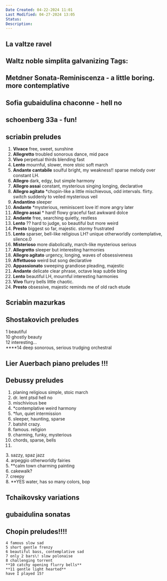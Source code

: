 ```yaml
---
Date Created: 04-22-2024 11:01
Last Modified: 04-27-2024 13:05
Status: 
Description:
---
```

## La valtze ravel  
## Waltz noble simplita galvanizing Tags:


## Metdner Sonata-Reminiscenza \- a little boring. more contemplative

## Sofia gubaidulina chaconne \- hell no

## schoenberg 33a \- fun\! 

## scriabin preludes

1. **Vivace** free, sweet, sunshine   
2. **Allegretto** troubled sonorous dance, mid pace  
3. **Vivo** perpetual thirds blending fast  
4. **Lento** mournful, slower, more stoic soft march  
5. **Andante cantabile** soulful bright, my weakness\!\! sparse melody over constant LH.   
6. **Allegro** dark, edgy, but simple harmony  
7. **Allegro assai** constant, mysterious singing longing, declarative  
8. **Allegro agitato** \*chopin-like a little mischievous, odd intervals. flirty.  switch suddenly to veiled mysterious veil  
9. **Andantino** sleeper  
10. **Andante** \*mysterious,  reminiscent love it\! more angry later   
11. **Allegro assai** \* hard\! flowy graceful fast awkward dolce  
12. **Andante** free, searching quietly, restless  
13. **Lento** ??  hard to judge, so beautiful but more weird  
14. **Presto** biggest so far, majestic. stormy  frustrated  
15. **Lento** sparser, bell-like religious LH? unique otherworldly contemplative, silence.0  
16. **Misterioso** more diabolically, march-like mysterious serious  
17. **Allegretto** sleeper but interesting harmonies  
18. **Allegro agitato** urgency, longing, waves of obsessiveness  
19. **Affettuoso** weird but song declarative  
20. **Appassionato** sweeping grandiose pleading, majestic  
21. **Andante** delicate clear phrase, octave leap subtle bling   
22. **Lento** beautiful LH, mournful interesting harmonies  
23. **Vivo** flurry bells little chaotic.   
24. **Presto** obsessive, majestic reminds me of old rach etude

## Scriabin mazurkas

## Shostakovich preludes  
1 beautiful  
10 ghostly beauty  
12 interesting…  
\*\*\*\*14 deep sonorous, serious trudging orchestral

## Lier Auerbach piano preludes \!\!\!

## Debussy preludes 

1. planing religious simple, stoic march  
2. dr. lent ptsd hell no  
3. mischivious bee  
4. \*contemplative weird harmony  
5. \*fun, quiet intermission  
6. sleeper, haunting, sparse  
7. batshit crazy.   
8. famous. religion  
9. charming, funky, mysterious  
10. chords, sparse, bells   
11. 

3\. sazzy, spaz jazz  
4\. arpeggio otherworldly fairies  
5\. \*\*calm town charming painting  
6\. cakewalk?   
7\. creepy  
8\. \*\*YES water, has so many colors, bop

## Tchaikovsky variations 

## gubaidulina sonatas

## Chopin preludes\!\!\!\!  
	4 famous slow sad  
	5 short gentle frenzy   
	6 beautiful bass, contemplative sad  
	7 only 2 bars\! slow polonaise  
	8 challenging torrent  
	**10 catchy opening flurry bells**  
	**11 gentle light hearted**  
	have I played 15?  
	